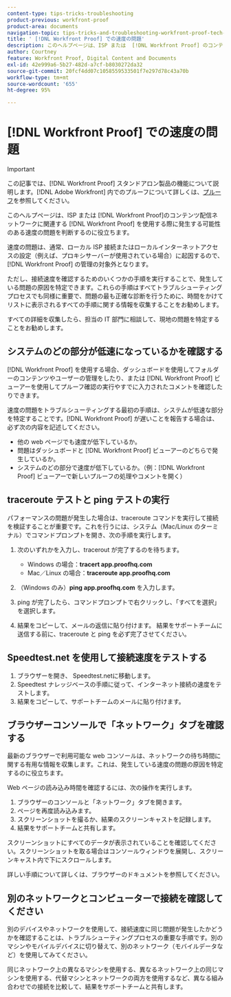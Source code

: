 ```yaml
---
content-type: tips-tricks-troubleshooting
product-previous: workfront-proof
product-area: documents
navigation-topic: tips-tricks-and-troubleshooting-workfront-proof-tech-corner
title: ' [!DNL Workfront Proof] での速度の問題'
description: このヘルプページは、ISP または  [!DNL Workfront Proof] のコンテンツ配信ネットワークに関連する  [!DNL Workfront Proof]  を使用する際に発生する可能性のある速度の問題を判断するのに役立ちます。
author: Courtney
feature: Workfront Proof, Digital Content and Documents
exl-id: 42e999a6-5b27-482d-a7cf-b8030272da32
source-git-commit: 20fcf4dd07c1058559533501f7e297d78c43a70b
workflow-type: tm+mt
source-wordcount: '655'
ht-degree: 95%

---
```


# [!DNL Workfront Proof] での速度の問題

>[!IMPORTANT]
>
>この記事では、[!DNL Workfront Proof] スタンドアロン製品の機能について説明します。[!DNL Adobe Workfront] 内でのプルーフについて詳しくは、[プルーフ](../../../review-and-approve-work/proofing/proofing.md)を参照してください。

このヘルプページは、ISP または [!DNL Workfront Proof]のコンテンツ配信ネットワークに関連する [!DNL Workfront Proof] を使用する際に発生する可能性のある速度の問題を判断するのに役立ちます。

速度の問題は、通常、ローカル ISP 接続またはローカルインターネットアクセスの設定（例えば、プロキシサーバーが使用されている場合）に起因するので、[!DNL Workfront Proof] の管理の対象外となります。

ただし、接続速度を確認するためのいくつかの手順を実行することで、発生している問題の原因を特定できます。これらの手順はすべてトラブルシューティングプロセスでも同様に重要で、問題の最も正確な診断を行うために、時間をかけてリストに表示されるすべての手順に関する情報を収集することをお勧めします。

すべての詳細を収集したら、担当の IT 部門に相談して、現地の問題を特定することをお勧めします。

## システムのどの部分が低速になっているかを確認する

[!DNL Workfront Proof] を使用する場合、ダッシュボードを使用してフォルダーのコンテンツやユーザーの管理をしたり、または [!DNL Workfront Proof] ビューアーを使用してプルーフ確認の実行やすでに入力されたコメントを確認したりできます。

速度の問題をトラブルシューティングする最初の手順は、システムが低速な部分を特定することです。[!DNL Workfront Proof] が遅いことを報告する場合は、必ず次の内容を記述してください。

* 他の web ページでも速度が低下しているか。
* 問題はダッシュボードと [!DNL Workfront Proof] ビューアーのどちらで発生しているか。
* システムのどの部分で速度が低下しているか。（例：[!DNL Workfront Proof] ビューアーで新しいプルーフの処理やコメントを開く）

## traceroute テストと ping テストの実行

パフォーマンスの問題が発生した場合は、traceroute コマンドを実行して接続を検証することが重要です。これを行うには、システム（Mac/Linux のターミナル）でコマンドプロンプトを開き、次の手順を実行します。

1. 次のいずれかを入力し、tracerout が完了するのを待ちます。

   * Windows の場合：**tracert app.proofhq.com**
   * Mac／Linux の場合：**traceroute app.proofhq.com**

1. （Windows のみ）**ping app.proofhq.com** を入力します。
1. ping が完了したら、コマンドプロンプトで右クリックし、「すべてを選択」を選択します。
1. 結果をコピーして、メールの返信に貼り付けます。
結果をサポートチームに送信する前に、traceroute と ping を必ず完了させてください。

## Speedtest.net を使用して接続速度をテストする

1. ブラウザーを開き、 Speedtest.netに移動します。
1. Speedtest ナレッジベースの手順に従って、インターネット接続の速度をテストします。
1. 結果をコピーして、サポートチームのメールに貼り付けます。

## ブラウザーコンソールで「ネットワーク」タブを確認する

最新のブラウザーで利用可能な web コンソールは、ネットワークの待ち時間に関する有用な情報を収集します。これは、発生している速度の問題の原因を特定するのに役立ちます。

Web ページの読み込み時間を確認するには、次の操作を実行します。

1. ブラウザーのコンソールと「ネットワーク」タブを開きます。
1. ページを再度読み込みます。
1. スクリーンショットを撮るか、結果のスクリーンキャストを記録します。
1. 結果をサポートチームと共有します。

スクリーンショットにすべてのデータが表示されていることを確認してください。スクリーンショットを取る場合はコンソールウィンドウを展開し、スクリーンキャスト内で下にスクロールします。

詳しい手順について詳しくは、ブラウザーのドキュメントを参照してください。

## 別のネットワークとコンピューターで接続を確認してください

別のデバイスやネットワークを使用して、接続速度に同じ問題が発生したかどうかを確認することは、トラブルシューティングプロセスの重要な手順です。別のマシンやモバイルデバイスに切り替えて、別のネットワーク（モバイルデータなど）を使用してみてください。

同じネットワーク上の異なるマシンを使用する、異なるネットワーク上の同じマシンを使用する、代替マシンとネットワークの両方を使用するなど、異なる組み合わせでの接続を比較して、結果をサポートチームと共有します。
